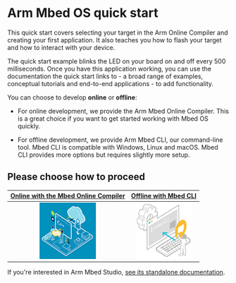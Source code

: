 <h1 id="quick-start">Arm Mbed OS quick start</h1>

This quick start covers selecting your target in the Arm Online Compiler and creating your first application. It also teaches you how to flash your target and how to interact with your device.

The quick start example blinks the LED on your board on and off every 500 milliseconds. Once you have this application working, you can use the documentation the quick start links to - a broad range of examples, conceptual tutorials and end-to-end applications - to add functionality.

You can choose to develop **online** or **offline**:

- For online development, we provide the Arm Mbed Online Compiler. This is a great choice if you want to get started working with Mbed OS quickly.

- For offline development, we provide Arm Mbed CLI, our command-line tool. Mbed CLI is compatible with Windows, Linux and macOS. Mbed CLI provides more options but requires slightly more setup.

## Please choose how to proceed

| [Online with the Mbed Online Compiler](../quick-start/online-with-the-online-compiler.html) | [Offline with Mbed CLI](../quick-start/offline-with-mbed-cli.html) |
| :---: | :---: |
| [![offline](../images/online_compile_next_button.png)](../quick-start/online-with-the-online-compiler.html) | [![online](../images/offline_compile_next_button.png)](../quick-start/offline-with-mbed-cli.html) |

If you're interested in Arm Mbed Studio, [see its standalone documentation](https://os.mbed.com/docs/mbed-studio/latest).
